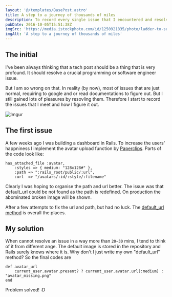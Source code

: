 ```yaml
---
layout: '@/templates/BasePost.astro'
title: A step to a journey of thousands of miles
description: To record every single issue that I encountered and resolved.
pubDate: 2016-10-05T15:51:38Z
imgSrc: 'https://media.istockphoto.com/id/1250921835/photo/ladder-to-success-concept-human-stick-figure-taking-first-step-on-a-red-staircase.jpg?s=612x612&w=0&k=20&c=CD3tlas__5zLST7aLd_jup_IoMWOu5gMMH7Ja5lhGCM='
imgAlt: 'A step to a journey of thousands of miles'
---
```

## The initial
I've been always thinking that a tech post should be a thing that is very profound. It should resolve a crucial programming or software engineer issue. 

But I am so wrong on that. In reality (by now), most of issues that are just normal, requiring to google and or read documentations to figure out. But I still gained lots of pleasures by resovling them. Therefore I start to record the issues that I meet and how I figure it out.

![Imgur](/assets/images/posts/KLgneIo.png)

## The first issue
A few weeks ago I was building a dashboard in Rails. To increase the users' happniness I implement the avatar upload function by [Paperclips](https://github.com/thoughtbot/paperclip). Parts of the code look like:
```
has_attached_file :avatar,
    :styles => { medium: "128x128#" },
    :path => ":rails_root/public/:url",
    :url  => "/avatars/:id/:style/:filename"
```

Clearly I was hoping to organise the path and url better. The issue was that default_url could be not found as the path is redefined. On production the abominated broken image will be shown.

After a few attempts to fix the url and path, but had no luck. The [default_url method](https://github.com/thoughtbot/paperclip/blob/master/lib/paperclip/url_generator.rb#L24-L32) is overall the places.

## My solution
When cannot resolve an issue in a way more than `20~30` mins, I tend to think of it from different ange. The default image is stored in the repository and Rails surely knows where it is. Why don't I just write my own "default_url" method? So the final codes are

```
def avatar_url
	current_user.avatar.present? ? current_user.avatar.url(:medium) : "avatar_missing.png"
end
```

Problem solved! :D
